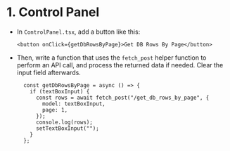 # 1. Control Panel

- In `ControlPanel.tsx`, add a button like this:

  ```
  <button onClick={getDbRowsByPage}>Get DB Rows By Page</button>
  ```

- Then, write a function that uses the `fetch_post` helper function to perform an API call, and process the returned data if needed. Clear the input field afterwards.
  ```
    const getDbRowsByPage = async () => {
      if (textBoxInput) {
        const rows = await fetch_post("/get_db_rows_by_page", {
          model: textBoxInput,
          page: 1,
        });
        console.log(rows);
        setTextBoxInput("");
      }
    };
  ```

